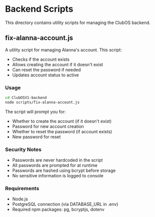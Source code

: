 # Backend Scripts

This directory contains utility scripts for managing the ClubOS backend.

## fix-alanna-account.js

A utility script for managing Alanna's account. This script:
- Checks if the account exists
- Allows creating the account if it doesn't exist
- Can reset the password if needed
- Updates account status to active

### Usage

```bash
cd ClubOSV1-backend
node scripts/fix-alanna-account.js
```

The script will prompt you for:
- Whether to create the account (if it doesn't exist)
- Password for new account creation
- Whether to reset the password (if account exists)
- New password for reset

### Security Notes

- Passwords are never hardcoded in the script
- All passwords are prompted for at runtime
- Passwords are hashed using bcrypt before storage
- No sensitive information is logged to console

### Requirements

- Node.js
- PostgreSQL connection (via DATABASE_URL in .env)
- Required npm packages: pg, bcryptjs, dotenv